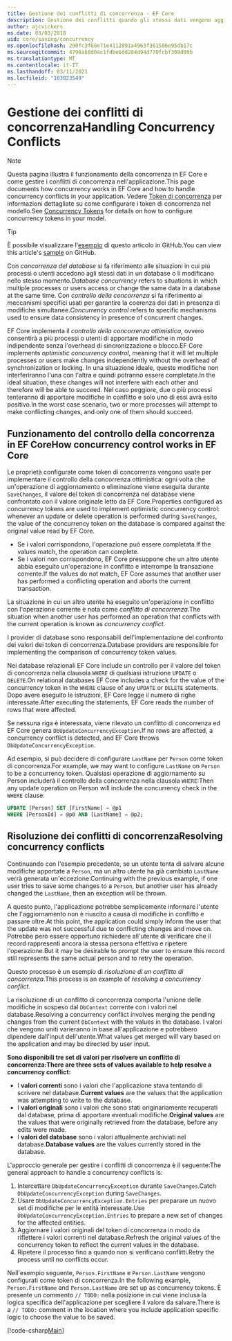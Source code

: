 ```yaml
---
title: Gestione dei conflitti di concorrenza - EF Core
description: Gestione dei conflitti quando gli stessi dati vengono aggiornati contemporaneamente a Entity Framework Core
author: ajcvickers
ms.date: 03/03/2018
uid: core/saving/concurrency
ms.openlocfilehash: 290fc3f68e71e4112891a4963f361506e95db17c
ms.sourcegitcommit: 4798ab8d04c1fdbe6dd204d94d770fcbf309d09b
ms.translationtype: MT
ms.contentlocale: it-IT
ms.lasthandoff: 03/11/2021
ms.locfileid: "103023549"
---
```

# <a name="handling-concurrency-conflicts"></a><span data-ttu-id="562bc-103">Gestione dei conflitti di concorrenza</span><span class="sxs-lookup"><span data-stu-id="562bc-103">Handling Concurrency Conflicts</span></span>

> [!NOTE]
> <span data-ttu-id="562bc-104">Questa pagina illustra il funzionamento della concorrenza in EF Core e come gestire i conflitti di concorrenza nell'applicazione.</span><span class="sxs-lookup"><span data-stu-id="562bc-104">This page documents how concurrency works in EF Core and how to handle concurrency conflicts in your application.</span></span> <span data-ttu-id="562bc-105">Vedere [Token di concorrenza](xref:core/modeling/concurrency) per informazioni dettagliate su come configurare i token di concorrenza nel modello.</span><span class="sxs-lookup"><span data-stu-id="562bc-105">See [Concurrency Tokens](xref:core/modeling/concurrency) for details on how to configure concurrency tokens in your model.</span></span>

> [!TIP]
> <span data-ttu-id="562bc-106">È possibile visualizzare l'[esempio](https://github.com/dotnet/EntityFramework.Docs/tree/main/samples/core/Saving/Concurrency/) di questo articolo in GitHub.</span><span class="sxs-lookup"><span data-stu-id="562bc-106">You can view this article's [sample](https://github.com/dotnet/EntityFramework.Docs/tree/main/samples/core/Saving/Concurrency/) on GitHub.</span></span>

<span data-ttu-id="562bc-107">Con _concorrenza del database_ si fa riferimento alle situazioni in cui più processi o utenti accedono agli stessi dati in un database o li modificano nello stesso momento.</span><span class="sxs-lookup"><span data-stu-id="562bc-107">_Database concurrency_ refers to situations in which multiple processes or users access or change the same data in a database at the same time.</span></span> <span data-ttu-id="562bc-108">Con _controllo della concorrenza_ si fa riferimento ai meccanismi specifici usati per garantire la coerenza dei dati in presenza di modifiche simultanee.</span><span class="sxs-lookup"><span data-stu-id="562bc-108">_Concurrency control_ refers to specific mechanisms used to ensure data consistency in presence of concurrent changes.</span></span>

<span data-ttu-id="562bc-109">EF Core implementa il _controllo della concorrenza ottimistica_, ovvero consentirà a più processi o utenti di apportare modifiche in modo indipendente senza l'overhead di sincronizzazione o blocco.</span><span class="sxs-lookup"><span data-stu-id="562bc-109">EF Core implements _optimistic concurrency control_, meaning that it will let multiple processes or users make changes independently without the overhead of synchronization or locking.</span></span> <span data-ttu-id="562bc-110">In una situazione ideale, queste modifiche non interferiranno l'una con l'altra e quindi potranno essere completate.</span><span class="sxs-lookup"><span data-stu-id="562bc-110">In the ideal situation, these changes will not interfere with each other and therefore will be able to succeed.</span></span> <span data-ttu-id="562bc-111">Nel caso peggiore, due o più processi tenteranno di apportare modifiche in conflitto e solo uno di essi avrà esito positivo.</span><span class="sxs-lookup"><span data-stu-id="562bc-111">In the worst case scenario, two or more processes will attempt to make conflicting changes, and only one of them should succeed.</span></span>

## <a name="how-concurrency-control-works-in-ef-core"></a><span data-ttu-id="562bc-112">Funzionamento del controllo della concorrenza in EF Core</span><span class="sxs-lookup"><span data-stu-id="562bc-112">How concurrency control works in EF Core</span></span>

<span data-ttu-id="562bc-113">Le proprietà configurate come token di concorrenza vengono usate per implementare il controllo della concorrenza ottimistica: ogni volta che un'operazione di aggiornamento o eliminazione viene eseguita durante `SaveChanges`, il valore del token di concorrenza nel database viene confrontato con il valore originale letto da EF Core.</span><span class="sxs-lookup"><span data-stu-id="562bc-113">Properties configured as concurrency tokens are used to implement optimistic concurrency control: whenever an update or delete operation is performed during `SaveChanges`, the value of the concurrency token on the database is compared against the original value read by EF Core.</span></span>

- <span data-ttu-id="562bc-114">Se i valori corrispondono, l'operazione può essere completata.</span><span class="sxs-lookup"><span data-stu-id="562bc-114">If the values match, the operation can complete.</span></span>
- <span data-ttu-id="562bc-115">Se i valori non corrispondono, EF Core presuppone che un altro utente abbia eseguito un'operazione in conflitto e interrompe la transazione corrente.</span><span class="sxs-lookup"><span data-stu-id="562bc-115">If the values do not match, EF Core assumes that another user has performed a conflicting operation and aborts the current transaction.</span></span>

<span data-ttu-id="562bc-116">La situazione in cui un altro utente ha eseguito un'operazione in conflitto con l'operazione corrente è nota come _conflitto di concorrenza_.</span><span class="sxs-lookup"><span data-stu-id="562bc-116">The situation when another user has performed an operation that conflicts with the current operation is known as _concurrency conflict_.</span></span>

<span data-ttu-id="562bc-117">I provider di database sono responsabili dell'implementazione del confronto dei valori dei token di concorrenza.</span><span class="sxs-lookup"><span data-stu-id="562bc-117">Database providers are responsible for implementing the comparison of concurrency token values.</span></span>

<span data-ttu-id="562bc-118">Nei database relazionali EF Core include un controllo per il valore del token di concorrenza nella clausola `WHERE` di qualsiasi istruzione `UPDATE` o `DELETE`.</span><span class="sxs-lookup"><span data-stu-id="562bc-118">On relational databases EF Core includes a check for the value of the concurrency token in the `WHERE` clause of any `UPDATE` or `DELETE` statements.</span></span> <span data-ttu-id="562bc-119">Dopo avere eseguito le istruzioni, EF Core legge il numero di righe interessate.</span><span class="sxs-lookup"><span data-stu-id="562bc-119">After executing the statements, EF Core reads the number of rows that were affected.</span></span>

<span data-ttu-id="562bc-120">Se nessuna riga è interessata, viene rilevato un conflitto di concorrenza ed EF Core genera `DbUpdateConcurrencyException`.</span><span class="sxs-lookup"><span data-stu-id="562bc-120">If no rows are affected, a concurrency conflict is detected, and EF Core throws `DbUpdateConcurrencyException`.</span></span>

<span data-ttu-id="562bc-121">Ad esempio, si può decidere di configurare `LastName` per `Person` come token di concorrenza.</span><span class="sxs-lookup"><span data-stu-id="562bc-121">For example, we may want to configure `LastName` on `Person` to be a concurrency token.</span></span> <span data-ttu-id="562bc-122">Qualsiasi operazione di aggiornamento su Person includerà il controllo della concorrenza nella clausola `WHERE`:</span><span class="sxs-lookup"><span data-stu-id="562bc-122">Then any update operation on Person will include the concurrency check in the `WHERE` clause:</span></span>

```sql
UPDATE [Person] SET [FirstName] = @p1
WHERE [PersonId] = @p0 AND [LastName] = @p2;
```

## <a name="resolving-concurrency-conflicts"></a><span data-ttu-id="562bc-123">Risoluzione dei conflitti di concorrenza</span><span class="sxs-lookup"><span data-stu-id="562bc-123">Resolving concurrency conflicts</span></span>

<span data-ttu-id="562bc-124">Continuando con l'esempio precedente, se un utente tenta di salvare alcune modifiche apportate a `Person`, ma un altro utente ha già cambiato `LastName` verrà generata un'eccezione.</span><span class="sxs-lookup"><span data-stu-id="562bc-124">Continuing with the previous example, if one user tries to save some changes to a `Person`, but another user has already changed the `LastName`, then an exception will be thrown.</span></span>

<span data-ttu-id="562bc-125">A questo punto, l'applicazione potrebbe semplicemente informare l'utente che l'aggiornamento non è riuscito a causa di modifiche in conflitto e passare oltre.</span><span class="sxs-lookup"><span data-stu-id="562bc-125">At this point, the application could simply inform the user that the update was not successful due to conflicting changes and move on.</span></span> <span data-ttu-id="562bc-126">Potrebbe però essere opportuno richiedere all'utente di verificare che il record rappresenti ancora la stessa persona effettiva e ripetere l'operazione.</span><span class="sxs-lookup"><span data-stu-id="562bc-126">But it may be desirable to prompt the user to ensure this record still represents the same actual person and to retry the operation.</span></span>

<span data-ttu-id="562bc-127">Questo processo è un esempio di _risoluzione di un conflitto di concorrenza_.</span><span class="sxs-lookup"><span data-stu-id="562bc-127">This process is an example of _resolving a concurrency conflict_.</span></span>

<span data-ttu-id="562bc-128">La risoluzione di un conflitto di concorrenza comporta l'unione delle modifiche in sospeso dal `DbContext` corrente con i valori nel database.</span><span class="sxs-lookup"><span data-stu-id="562bc-128">Resolving a concurrency conflict involves merging the pending changes from the current `DbContext` with the values in the database.</span></span> <span data-ttu-id="562bc-129">I valori che vengono uniti varieranno in base all'applicazione e potrebbero dipendere dall'input dell'utente.</span><span class="sxs-lookup"><span data-stu-id="562bc-129">What values get merged will vary based on the application and may be directed by user input.</span></span>

<span data-ttu-id="562bc-130">**Sono disponibili tre set di valori per risolvere un conflitto di concorrenza:**</span><span class="sxs-lookup"><span data-stu-id="562bc-130">**There are three sets of values available to help resolve a concurrency conflict:**</span></span>

- <span data-ttu-id="562bc-131">I **valori correnti** sono i valori che l'applicazione stava tentando di scrivere nel database.</span><span class="sxs-lookup"><span data-stu-id="562bc-131">**Current values** are the values that the application was attempting to write to the database.</span></span>
- <span data-ttu-id="562bc-132">I **valori originali** sono i valori che sono stati originariamente recuperati dal database, prima di apportare eventuali modifiche.</span><span class="sxs-lookup"><span data-stu-id="562bc-132">**Original values** are the values that were originally retrieved from the database, before any edits were made.</span></span>
- <span data-ttu-id="562bc-133">I **valori del database** sono i valori attualmente archiviati nel database.</span><span class="sxs-lookup"><span data-stu-id="562bc-133">**Database values** are the values currently stored in the database.</span></span>

<span data-ttu-id="562bc-134">L'approccio generale per gestire i conflitti di concorrenza è il seguente:</span><span class="sxs-lookup"><span data-stu-id="562bc-134">The general approach to handle a concurrency conflicts is:</span></span>

1. <span data-ttu-id="562bc-135">Intercettare `DbUpdateConcurrencyException` durante `SaveChanges`.</span><span class="sxs-lookup"><span data-stu-id="562bc-135">Catch `DbUpdateConcurrencyException` during `SaveChanges`.</span></span>
2. <span data-ttu-id="562bc-136">Usare `DbUpdateConcurrencyException.Entries` per preparare un nuovo set di modifiche per le entità interessate.</span><span class="sxs-lookup"><span data-stu-id="562bc-136">Use `DbUpdateConcurrencyException.Entries` to prepare a new set of changes for the affected entities.</span></span>
3. <span data-ttu-id="562bc-137">Aggiornare i valori originali del token di concorrenza in modo da riflettere i valori correnti nel database.</span><span class="sxs-lookup"><span data-stu-id="562bc-137">Refresh the original values of the concurrency token to reflect the current values in the database.</span></span>
4. <span data-ttu-id="562bc-138">Ripetere il processo fino a quando non si verificano conflitti.</span><span class="sxs-lookup"><span data-stu-id="562bc-138">Retry the process until no conflicts occur.</span></span>

<span data-ttu-id="562bc-139">Nell'esempio seguente, `Person.FirstName` e `Person.LastName` vengono configurati come token di concorrenza.</span><span class="sxs-lookup"><span data-stu-id="562bc-139">In the following example, `Person.FirstName` and `Person.LastName` are set up as concurrency tokens.</span></span> <span data-ttu-id="562bc-140">È presente un commento `// TODO:` nella posizione in cui viene inclusa la logica specifica dell'applicazione per scegliere il valore da salvare.</span><span class="sxs-lookup"><span data-stu-id="562bc-140">There is a `// TODO:` comment in the location where you include application specific logic to choose the value to be saved.</span></span>

[!code-csharp[Main](../../../samples/core/Saving/Concurrency/Sample.cs?name=ConcurrencyHandlingCode&highlight=33-34)]
